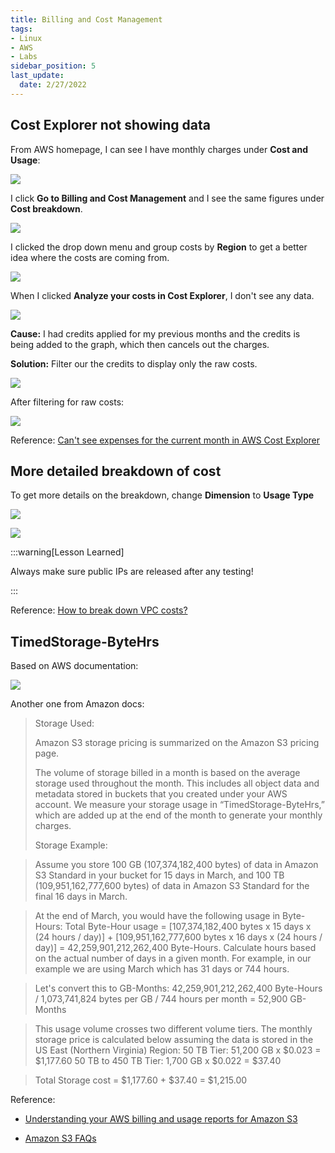 ```yaml
---
title: Billing and Cost Management
tags: 
- Linux
- AWS
- Labs
sidebar_position: 5
last_update:
  date: 2/27/2022
---
```


## Cost Explorer not showing data

From AWS homepage, I can see I have monthly charges under **Cost and Usage**:

![](/img/docs/1030-aws-bill-cost-and-usage-widget-display.png)

I click **Go to Billing and Cost Management** and I see the same figures under **Cost breakdown**.

![](/img/docs/1030-aws-bill-cost-breakdown-widget.png)

I clicked the drop down menu and group costs by **Region** to get a better idea where the costs are coming from.

![](/img/docs/1030-aws-bill-cost-breakdown-widget-group-by-cost.png)

When I clicked **Analyze your costs in Cost Explorer**, I don't see any data.

![](/img/docs/1030-aws-bill-cost-and-usage-report-no-data.png)

**Cause:** I had credits applied for my previous months and the credits is being added to the graph, which then cancels out the charges.

**Solution:** Filter our the credits to display only the raw costs. 

![](/img/docs/1030-aws-bill-cost-and-usage-report-filter-exclude-credits.png)

After filtering for raw costs:

![](/img/docs/1030-aws-bill-cost-and-usage-report-filter-exclude-credits-now-showing-data.png)



Reference: [Can't see expenses for the current month in AWS Cost Explorer](https://repost.aws/questions/QU0uld0afHT5iXsN70jSVmcQ/can-t-see-expenses-for-the-current-month-in-aws-cost-explorer)


## More detailed breakdown of cost 


To get more details on the breakdown, change **Dimension** to **Usage Type**

![](/img/docs/1030-aws-bill-cost-and-usage-report-filter-dimension-to-usage-type.png)

![](/img/docs/1030-aws-bill-cost-and-usage-report-filter-dimension-to-usage-type-now-showing-detailed-breakdown.png)


:::warning[Lesson Learned]

Always make sure public IPs are released after any testing!

:::



Reference: [How to break down VPC costs?](https://repost.aws/questions/QUelBAhchWSm-9IcmSv3IybQ/how-to-break-down-vpc-costs)


## TimedStorage-ByteHrs

Based on AWS documentation:

![](/img/docs/1030-aws-bill-TimedStorage-ByteHrs.png)

Another one from Amazon docs:

> Storage Used:
>
> Amazon S3 storage pricing is summarized on the Amazon S3 pricing page.
>
> The volume of storage billed in a month is based on the average storage used throughout the month. This includes all object data and metadata stored in buckets that you created under your AWS account. We measure your storage usage in “TimedStorage-ByteHrs,” which are added up at the end of the month to generate your monthly charges.
>
> Storage Example:

> Assume you store 100 GB (107,374,182,400 bytes) of data in Amazon S3 Standard in your bucket for 15 days in March, and 100 TB (109,951,162,777,600 bytes) of data in Amazon S3 Standard for the final 16 days in March.

> At the end of March, you would have the following usage in Byte-Hours: Total Byte-Hour usage = [107,374,182,400 bytes x 15 days x (24 hours / day)] + [109,951,162,777,600 bytes x 16 days x (24 hours / day)] = 42,259,901,212,262,400 Byte-Hours. Calculate hours based on the actual number of days in a given month. For example, in our example we are using March which has 31 days or 744 hours.

> Let's convert this to GB-Months: 42,259,901,212,262,400 Byte-Hours / 1,073,741,824 bytes per GB / 744 hours per month = 52,900 GB-Months

> This usage volume crosses two different volume tiers. The monthly storage price is calculated below assuming the data is stored in the US East (Northern Virginia) Region: 50 TB Tier: 51,200 GB x $0.023 = $1,177.60 50 TB to 450 TB Tier: 1,700 GB x $0.022 = $37.40

> Total Storage cost = $1,177.60 + $37.40 = $1,215.00

Reference: 

- [Understanding your AWS billing and usage reports for Amazon S3](https://docs.aws.amazon.com/AmazonS3/latest/userguide/aws-usage-report-understand.html)

- [Amazon S3 FAQs](https://aws.amazon.com/s3/faqs/#How_much_does_Amazon_S3_cost)

